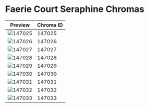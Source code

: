 # Faerie Court Seraphine Chromas

| Preview | Chroma ID |
|---------|-----------|
| ![147025](https://raw.communitydragon.org/latest/plugins/rcp-be-lol-game-data/global/default/v1/champion-chroma-images/147/147025.png) | 147025 |
| ![147026](https://raw.communitydragon.org/latest/plugins/rcp-be-lol-game-data/global/default/v1/champion-chroma-images/147/147026.png) | 147026 |
| ![147027](https://raw.communitydragon.org/latest/plugins/rcp-be-lol-game-data/global/default/v1/champion-chroma-images/147/147027.png) | 147027 |
| ![147028](https://raw.communitydragon.org/latest/plugins/rcp-be-lol-game-data/global/default/v1/champion-chroma-images/147/147028.png) | 147028 |
| ![147029](https://raw.communitydragon.org/latest/plugins/rcp-be-lol-game-data/global/default/v1/champion-chroma-images/147/147029.png) | 147029 |
| ![147030](https://raw.communitydragon.org/latest/plugins/rcp-be-lol-game-data/global/default/v1/champion-chroma-images/147/147030.png) | 147030 |
| ![147031](https://raw.communitydragon.org/latest/plugins/rcp-be-lol-game-data/global/default/v1/champion-chroma-images/147/147031.png) | 147031 |
| ![147032](https://raw.communitydragon.org/latest/plugins/rcp-be-lol-game-data/global/default/v1/champion-chroma-images/147/147032.png) | 147032 |
| ![147033](https://raw.communitydragon.org/latest/plugins/rcp-be-lol-game-data/global/default/v1/champion-chroma-images/147/147033.png) | 147033 |